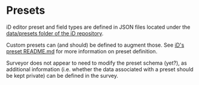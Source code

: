 # Presets

iD editor preset and field types are defined in JSON files located under the
[data/presets folder of the iD
repository](https://github.com/openstreetmap/iD/tree/master/data/presets).

Custom presets can (and should) be defined to augment those. See [iD's preset
README.md](https://github.com/openstreetmap/iD/blob/master/data/presets/README.md)
for more information on preset definition.

Surveyor does not appear to need to modify the preset schema (yet?), as
additional information (i.e. whether the data associated with a preset should be
kept private) can be defined in the survey.
